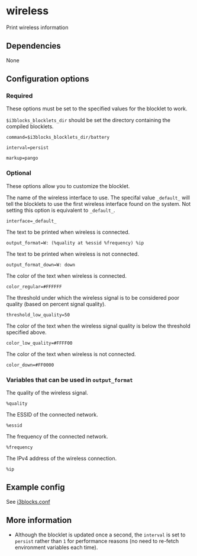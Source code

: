 # wireless
Print wireless information

## Dependencies
None

## Configuration options

### Required
These options must be set to the specified values for the blocklet to work.

`$i3blocks_blocklets_dir` should be set the directory containing the compiled blocklets.
```
command=$i3blocks_blocklets_dir/battery
```
```
interval=persist
```
```
markup=pango
```

### Optional
These options allow you to customize the blocklet.

The name of the wireless interface to use. The specifal value `_default_` will tell the blocklets to use the first wireless interface found on the system. Not setting this option is equivalent to `_default_`.
```
interface=_default_
```
The text to be printed when wireless is connected.
```
output_format=W: (%quality at %essid %frequency) %ip
```
The text to be printed when wireless is not connected.
```
output_format_down=W: down
```
The color of the text when wireless is connected.
```
color_regular=#FFFFFF
```
The threshold under which the wireless signal is to be considered poor quality (based on percent signal quality).
```
threshold_low_quality=50
```
The color of the text when the wireless signal quality is below the threshold specified above.
```
color_low_quality=#FFFF00
```
The color of the text when wireless is not connected.
```
color_down=#FF0000
```

### Variables that can be used in `output_format`

The quality of the wireless signal.
```
%quality
```
The ESSID of the connected network.
```
%essid
```
The frequency of the connected network.
```
%frequency
```
The IPv4 address of the wireless connection.
```
%ip
```

## Example config
See [i3blocks.conf](i3blocks.conf)

## More information
- Although the blocklet is updated once a second, the `interval` is set to `persist` rather than `1` for performance reasons (no need to re-fetch environment variables each time).
